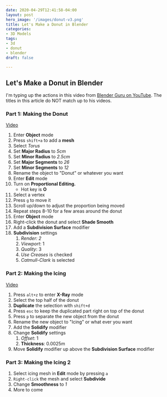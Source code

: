 ```yaml
---
date: 2020-04-29T12:41:58-04:00
layout: post
hero_image: '/images/donut-v3.png'
title: Let's Make a Donut in Blender
categories:
- 3D Models
tags:
- 3d
- donut
- blender
draft: false

---
```

## Let's Make a Donut in Blender

I'm typing up the actions in this video from [Blender Guru on YouTube](https://www.youtube.com/user/AndrewPPrice "Blender Guru's YouTube Channel"). The titles in this article do NOT match up to his videos.

### Part 1: Making the Donut

[Video](https://www.youtube.com/watch?v=RaT-uG5wgUw&list=PLjEaoINr3zgEq0u2MzVgAaHEBt--xLB6U&index=3 "Part 2, Level 1: Modelling - Beginner Blender Tutorial Series")

 1. Enter **Object** mode
 2. Press `shift+a` to add a **mesh**
 3. Select _Torus_
 4. Set **Major Radius** to _5cm_
 5. Set **Minor Radius** to _2.5cm_
 6. Set **Major Segments** to _26_
 7. Set **Minor Segments** to _12_
 8. Rename the object to "Donut" or whatever you want
 9. Enter **Edit** mode
10. Turn on **Proportional Editing.**
    * Hot key is **O**
11. Select a vertex
12. Press `g` to move it
13. Scroll up/down to adjust the proportion being moved
14. Repeat steps 8-10 for a few areas around the donut
15. Enter **Object** mode
16. Right-click the donut and select **Shade Smooth**
17. Add a **Subdivision Surface** modifier
18. **Subdivision** settings
    1. _Render: 2_
    2. _Viewport_: 1
    3. _Quality_: 3
    4. _Use Creases_ is checked
    5. _Catmull-Clark_ is selected

### Part 2: Making the Icing

[Video](https://www.youtube.com/watch?v=R2qjqqfkH6E&list=PLjEaoINr3zgEq0u2MzVgAaHEBt--xLB6U&index=4 "Part 3, Level 1: Modelling - Beginner Blender Tutorial Series")

1. Press `alt+z` to enter **X-Ray** mode
2. Select the top half of the donut
3. **Duplicate** the selection with `shift+d`
4. Press `esc` to keep the duplicated part right on top of the donut
5. Press `p` to separate the new object from the donut
6. Rename the new object to "Icing" or what ever you want
7. Add the **Solidify** modifier
8. Change **Solidify** settings
   1. _Offset_: 1
   2. **Thickness**: 0.0025m
9. Move **Solidify** modifier up above the **Subdivision Surface** modifier

### Part 3: Making the Icing 2

1. Select icing mesh in **Edit** mode by pressing `a`
2. `Right-click` the mesh and select **Subdivide**
3. Change **Smoothness** to _1_
4. More to come
